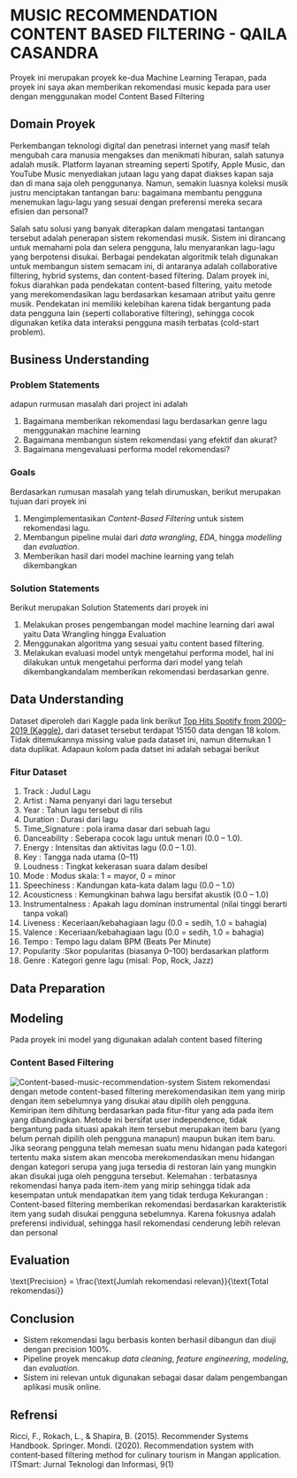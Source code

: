 # MUSIC RECOMMENDATION CONTENT BASED FILTERING - QAILA CASANDRA
Proyek ini merupakan proyek ke-dua Machine Learning Terapan, pada proyek ini saya akan memberikan rekomendasi music kepada para user dengan menggunakan model Content Based Filtering

## Domain Proyek
Perkembangan teknologi digital dan penetrasi internet yang masif telah mengubah cara manusia mengakses dan menikmati hiburan, salah satunya adalah musik. Platform layanan streaming seperti Spotify, Apple Music, dan YouTube Music menyediakan jutaan lagu yang dapat diakses kapan saja dan di mana saja oleh penggunanya. Namun, semakin luasnya koleksi musik justru menciptakan tantangan baru: bagaimana membantu pengguna menemukan lagu-lagu yang sesuai dengan preferensi mereka secara efisien dan personal?

Salah satu solusi yang banyak diterapkan dalam mengatasi tantangan tersebut adalah penerapan sistem rekomendasi musik. Sistem ini dirancang untuk memahami pola dan selera pengguna, lalu menyarankan lagu-lagu yang berpotensi disukai. Berbagai pendekatan algoritmik telah digunakan untuk membangun sistem semacam ini, di antaranya adalah collaborative filtering, hybrid systems, dan content-based filtering. Dalam proyek ini, fokus diarahkan pada pendekatan content-based filtering, yaitu metode yang merekomendasikan lagu berdasarkan kesamaan atribut yaitu genre musik. Pendekatan ini memiliki kelebihan karena tidak bergantung pada data pengguna lain (seperti collaborative filtering), sehingga cocok digunakan ketika data interaksi pengguna masih terbatas (cold-start problem).

## Business Understanding
### Problem Statements
adapun rurmusan masalah dari project ini adalah
1. Bagaimana memberikan rekomendasi lagu berdasarkan genre lagu menggunakan machine learning
2. Bagaimana membangun sistem rekomendasi yang efektif dan akurat?
3. Bagaimana mengevaluasi performa model rekomendasi?

### Goals
Berdasarkan rumusan masalah yang telah dirumuskan, berikut merupakan tujuan dari proyek ini
1. Mengimplementasikan *Content-Based Filtering* untuk sistem rekomendasi lagu.
2. Membangun pipeline mulai dari *data wrangling*, *EDA*, hingga *modelling* dan *evaluation*.
3. Memberikan hasil dari model machine learning yang telah dikembangkan

### Solution Statements
Berikut merupakan Solution Statements dari proyek ini
1. Melakukan proses pengembangan model machine learning dari awal yaitu Data Wrangling hingga Evaluation
2. Menggunakan algoritma yang sesuai yaitu content based filtering.
3. Melakukan evaluasi model untyk mengetahui performa model, hal ini dilakukan untuk mengetahui performa dari model yang telah dikembangkandalam memberikan rekomendasi berdasarkan genre.

## Data Understanding
Dataset diperoleh dari Kaggle pada link berikut [Top Hits Spotify from 2000–2019 (Kaggle)](https://www.kaggle.com/datasets/paradisejoy/top-hits-spotify-from-20002019), dari dataset tersebut terdapat 15150 data dengan 18 kolom. Tidak ditemukannya missing value pada dataset ini, namun ditemukan 1 data duplikat. Adapaun kolom pada datset ini adalah sebagai berikut
### Fitur Dataset
1. Track : Judul Lagu
2. Artist : Nama penyanyi dari lagu tersebut
3. Year : Tahun lagu tersebut di rilis
4. Duration : Durasi dari lagu
5. Time_Signature : pola irama dasar dari sebuah lagu
6. Danceability : Seberapa cocok lagu untuk menari (0.0 – 1.0).
7. Energy : Intensitas dan aktivitas lagu (0.0 – 1.0).
8. Key : Tangga nada utama (0–11)
9. Loudness : Tingkat kekerasan suara dalam desibel
10. Mode : Modus skala: 1 = mayor, 0 = minor
11. Speechiness : Kandungan kata-kata dalam lagu (0.0 – 1.0)
12. Acousticness : Kemungkinan bahwa lagu bersifat akustik (0.0 – 1.0)
13. Instrumentalness : Apakah lagu dominan instrumental (nilai tinggi berarti tanpa vokal)
14. Liveness : Keceriaan/kebahagiaan lagu (0.0 = sedih, 1.0 = bahagia)
15. Valence : Keceriaan/kebahagiaan lagu (0.0 = sedih, 1.0 = bahagia)
16. Tempo : Tempo lagu dalam BPM (Beats Per Minute)
17. Popularity :Skor popularitas (biasanya 0–100) berdasarkan platform
18. Genre : Kategori genre lagu (misal: Pop, Rock, Jazz)

## Data Preparation

## Modeling
Pada proyek ini model yang digunakan adalah content based filtering
### Content Based Filtering
![Content-based-music-recommendation-system](https://github.com/user-attachments/assets/dc9b4b3b-0ee5-4a7e-921d-151aaaa29407)
Sistem rekomendasi dengan metode content-based filtering merekomendasikan item yang mirip dengan item sebelumnya yang disukai atau dipilih oleh pengguna. Kemiripan item dihitung berdasarkan pada fitur-fitur yang ada pada item yang dibandingkan. Metode ini bersifat user independence, tidak bergantung pada situasi apakah item tersebut merupakan item baru (yang belum pernah dipilih oleh pengguna manapun) maupun bukan item baru. Jika seorang pengguna telah memesan suatu menu hidangan pada kategori tertentu maka sistem akan mencoba merekomendasikan menu hidangan dengan kategori serupa yang juga tersedia di restoran lain yang mungkin akan disukai juga oleh pengguna tersebut.
Kelemahan : terbatasnya rekomendasi hanya pada item-item yang mirip sehingga tidak ada kesempatan untuk mendapatkan item yang tidak terduga
Kekurangan : Content-based filtering memberikan rekomendasi berdasarkan karakteristik item yang sudah disukai pengguna sebelumnya. Karena fokusnya adalah preferensi individual, sehingga hasil rekomendasi cenderung lebih relevan dan personal
## Evaluation
\text{Precision} = \frac{\text{Jumlah rekomendasi relevan}}{\text{Total rekomendasi}}

## Conclusion
- Sistem rekomendasi lagu berbasis konten berhasil dibangun dan diuji dengan precision 100%.
- Pipeline proyek mencakup *data cleaning*, *feature engineering*, *modeling*, dan *evaluation*.
- Sistem ini relevan untuk digunakan sebagai dasar dalam pengembangan aplikasi musik online.

## Refrensi
Ricci, F., Rokach, L., & Shapira, B. (2015). Recommender Systems Handbook. Springer.
Mondi. (2020). Recommendation system with content‑based filtering method for culinary tourism in Mangan application. ITSmart: Jurnal Teknologi dan Informasi, 9(1)



